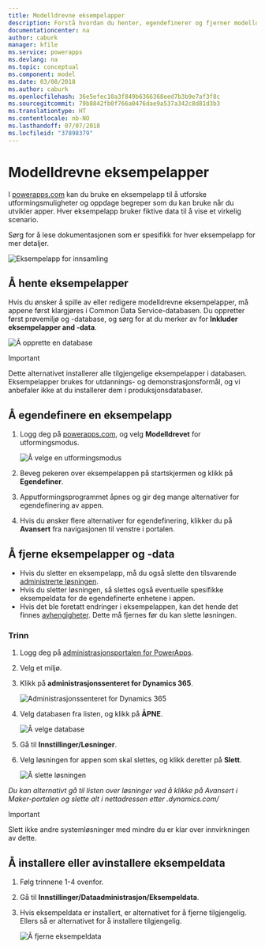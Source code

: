 ```yaml
---
title: Modelldrevne eksempelapper
description: Forstå hvordan du henter, egendefinerer og fjerner modelldrevne eksempelapper.
documentationcenter: na
author: caburk
manager: kfile
ms.service: powerapps
ms.devlang: na
ms.topic: conceptual
ms.component: model
ms.date: 03/08/2018
ms.author: caburk
ms.openlocfilehash: 36e5efec10a3f849b6366368eed7b3b9e7af3f8c
ms.sourcegitcommit: 79b8842fb0f766a0476dae9a537a342c8d81d3b3
ms.translationtype: HT
ms.contentlocale: nb-NO
ms.lasthandoff: 07/07/2018
ms.locfileid: "37898379"
---
```

# <a name="model-driven-sample-apps"></a>Modelldrevne eksempelapper

I [powerapps.com](https://powerapps.com) kan du bruke en eksempelapp til å utforske utformingsmuligheter og oppdage begreper som du kan bruke når du utvikler apper. Hver eksempelapp bruker fiktive data til å vise et virkelig scenario. 

Sørg for å lese dokumentasjonen som er spesifikk for hver eksempelapp for mer detaljer. 

![Eksempelapp for innsamling](media/overview-model-driven-samples/fundraiser-app1.png)


## <a name="get-sample-apps"></a>Å hente eksempelapper

Hvis du ønsker å spille av eller redigere modelldrevne eksempelapper, må appene først klargjøres i Common Data Service-databasen. Du oppretter først prøvemiljø og -database, og sørg for at du merker av for **Inkluder eksempelapper and -data**.

![Å opprette en database](media/overview-model-driven-samples/create-database1.png)


> [!IMPORTANT]
> Dette alternativet installerer alle tilgjengelige eksempelapper i databasen. Eksempelapper brukes for utdannings- og demonstrasjonsformål, og vi anbefaler ikke at du installerer dem i produksjonsdatabaser. 

## <a name="customize-a-sample-app"></a>Å egendefinere en eksempelapp

1. Logg deg på [powerapps.com](https://powerapps.com), og velg **Modelldrevet** for utformingsmodus. 

    ![Å velge en utformingsmodus](media/overview-model-driven-samples/choose-design-mode.png)

2. Beveg pekeren over eksempelappen på startskjermen og klikk på **Egendefiner**.
3. Apputformingsprogrammet åpnes og gir deg mange alternativer for egendefinering av appen. 
4. Hvis du ønsker flere alternativer for egendefinering, klikker du på **Avansert** fra navigasjonen til venstre i portalen.

## <a name="remove-sample-apps-and-data"></a>Å fjerne eksempelapper og -data 
- Hvis du sletter en eksempelapp, må du også slette den tilsvarende  [administrerte løsningen](https://docs.microsoft.com/dynamics365/customer-engagement/developer/uninstall-delete-solution). 
- Hvis du sletter løsningen, så slettes også eventuelle spesifikke eksempeldata for de egendefinerte enhetene i appen.
- Hvis det ble foretatt endringer i eksempelappen, kan det hende det finnes [avhengigheter](https://docs.microsoft.com/dynamics365/customer-engagement/developer/dependency-tracking-solution-components). Dette må fjernes før du kan slette løsningen.

### <a name="steps"></a>Trinn
1. Logg deg på [administrasjonsportalen for PowerApps](https://admin.powerapps.com).

2. Velg et miljø.

3. Klikk på **administrasjonssenteret for Dynamics 365**. 

    ![Administrasjonssenteret for Dynamics 365](media/overview-model-driven-samples/admin-center.png)

4. Velg databasen fra listen, og klikk på **ÅPNE**.

    ![Å velge database](media/overview-model-driven-samples/select-database.png)

5. Gå til **Innstillinger/Løsninger**.

6. Velg løsningen for appen som skal slettes, og klikk deretter på **Slett**.

    ![Å slette løsningen](media/overview-model-driven-samples/delete-solution.png)

<em>Du kan alternativt gå til listen over løsninger ved å klikke på **Avansert</em>* i Maker-portalen og slette alt i nettadressen etter .dynamics.com/*

> [!IMPORTANT]
> Slett ikke andre systemløsninger med mindre du er klar over innvirkningen av dette.

## <a name="install-or-uninstall-sample-data"></a>Å installere eller avinstallere eksempeldata
1. Følg trinnene 1-4 ovenfor.
2. Gå til **Innstillinger/Dataadministrasjon/Eksempeldata**.
3. Hvis eksempeldata er installert, er alternativet for å fjerne tilgjengelig. Ellers så er alternativet for å installere tilgjengelig. 

    ![Å fjerne eksempeldata](media/overview-model-driven-samples/remove-sample-data.png)




